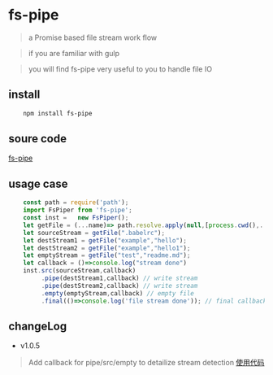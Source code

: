 # fs-pipe

> a Promise based file stream work flow

> if you are familiar with gulp

> you will find fs-pipe very useful to you to handle file IO


## install

```bash
    npm install fs-pipe
```

## soure code
[fs-pipe](./babel/index.js)

## usage case

```javascript
    const path = require('path');
    import FsPiper from 'fs-pipe';
    const inst =   new FsPiper();
    let getFile = (...name)=> path.resolve.apply(null,[process.cwd(),...name])
    let sourceStream = getFile(".babelrc");
    let destStream1 = getFile("example","hello");
    let destStream2 = getFile("example","hello1");
    let emptyStream = getFile("test","readme.md");
    let callback = ()=>console.log("stream done")
    inst.src(sourceStream,callback)
         .pipe(destStream1,callback) // write stream
         .pipe(destStream2,callback) // write stream
         .empty(emptyStream,callback) // empty file
         .final(()=>console.log('file stream done')); // final callback

```

## changeLog

- v1.0.5
> Add callback for pipe/src/empty to detailize stream detection
> [使用代码](./test/v1.0.5-test.js)




